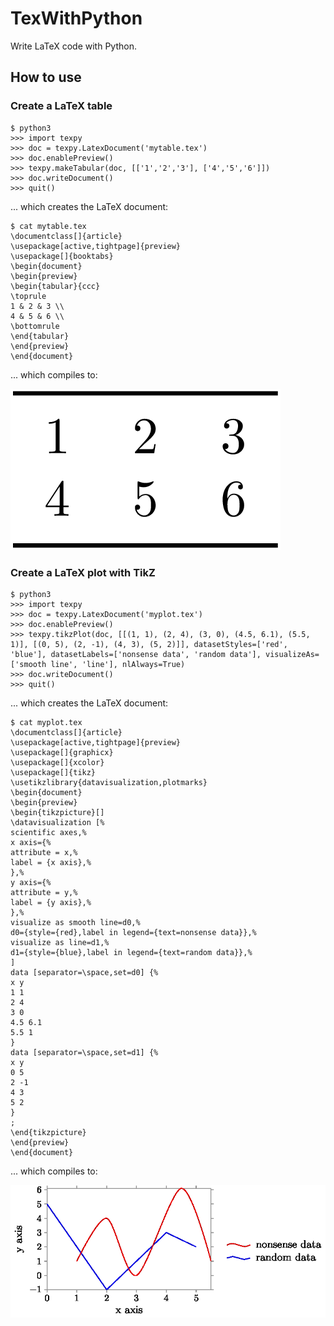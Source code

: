 # TexWithPython
Write LaTeX code with Python.

## How to use
### Create a LaTeX table
```
$ python3
>>> import texpy
>>> doc = texpy.LatexDocument('mytable.tex')
>>> doc.enablePreview()
>>> texpy.makeTabular(doc, [['1','2','3'], ['4','5','6']])
>>> doc.writeDocument()
>>> quit()
```
... which creates the LaTeX document:
```
$ cat mytable.tex
\documentclass[]{article}
\usepackage[active,tightpage]{preview}
\usepackage[]{booktabs}
\begin{document}
\begin{preview}
\begin{tabular}{ccc}
\toprule
1 & 2 & 3 \\
4 & 5 & 6 \\
\bottomrule
\end{tabular}
\end{preview}
\end{document}
```
... which compiles to:

![The produced PDF.](/doc/mytable.png)

### Create a LaTeX plot with TikZ
```
$ python3
>>> import texpy
>>> doc = texpy.LatexDocument('myplot.tex')
>>> doc.enablePreview()
>>> texpy.tikzPlot(doc, [[(1, 1), (2, 4), (3, 0), (4.5, 6.1), (5.5, 1)], [(0, 5), (2, -1), (4, 3), (5, 2)]], datasetStyles=['red', 'blue'], datasetLabels=['nonsense data', 'random data'], visualizeAs=['smooth line', 'line'], nlAlways=True)
>>> doc.writeDocument()
>>> quit()
```
... which creates the LaTeX document:
```
$ cat myplot.tex
\documentclass[]{article}
\usepackage[active,tightpage]{preview}
\usepackage[]{graphicx}
\usepackage[]{xcolor}
\usepackage[]{tikz}
\usetikzlibrary{datavisualization,plotmarks}
\begin{document}
\begin{preview}
\begin{tikzpicture}[]
\datavisualization [%
scientific axes,%
x axis={%
attribute = x,%
label = {x axis},%
},%
y axis={%
attribute = y,%
label = {y axis},%
},%
visualize as smooth line=d0,%
d0={style={red},label in legend={text=nonsense data}},%
visualize as line=d1,%
d1={style={blue},label in legend={text=random data}},%
]
data [separator=\space,set=d0] {%
x y
1 1
2 4
3 0
4.5 6.1
5.5 1
}
data [separator=\space,set=d1] {%
x y
0 5
2 -1
4 3
5 2
}
;
\end{tikzpicture}
\end{preview}
\end{document}
```
... which compiles to:

![The produced PDF.](/doc/myplot.png)
